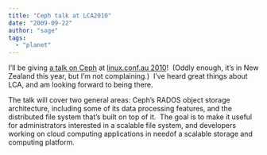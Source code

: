 ```yaml
---
title: "Ceph talk at LCA2010"
date: "2009-09-22"
author: "sage"
tags: 
  - "planet"
---
```


I’ll be giving [a talk on Ceph](http://www.lca2010.org.nz/programme/schedule/view_talk/50162?day=wednesday) at [linux.conf.au 2010](http://www.lca2010.org.nz/)!  (Oddly enough, it’s in New Zealand this year, but I’m not complaining.)  I’ve heard great things about LCA, and am looking forward to being there.

The talk will cover two general areas: Ceph’s RADOS object storage architecture, including some of its data processing features, and the distributed file system that’s built on top of it.  The goal is to make it useful for administrators interested in a scalable file system, and developers working on cloud computing applications in needof a scalable storage and computing platform.

